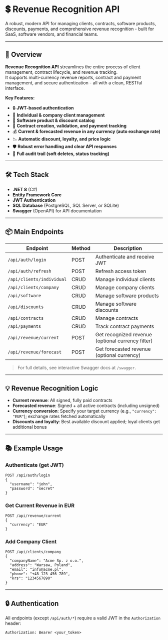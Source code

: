 # 💲 Revenue Recognition API

A robust, modern API for managing clients, contracts, software products, discounts, payments, and comprehensive revenue recognition - built for SaaS, software vendors, and financial teams.

---

## 🚀 Overview

**Revenue Recognition API** streamlines the entire process of client management, contract lifecycle, and revenue tracking. 
</br>
It supports multi-currency revenue reports, contract and payment management, and secure authentication - all with a clean, RESTful interface.

**Key Features:**
- 🔒 **JWT-based authentication**
- 👥 **Individual & company client management**
- 💾 **Software product & discount catalog**
- 📝 **Contract creation, validation, and payment tracking**
- 💰 **Current & forecasted revenue in any currency (auto exchange rate)**
- 📉 **Automatic discount, loyalty, and price logic**
- 🛡️ **Robust error handling and clear API responses**
- 🧾 **Full audit trail (soft deletes, status tracking)**

---

## 🛠️ Tech Stack

- **.NET 8** (C#)
- **Entity Framework Core**
- **JWT Authentication**
- **SQL Database** (PostgreSQL, SQL Server, or SQLite)
- **Swagger** (OpenAPI) for API documentation

---

## 📦 Main Endpoints

| Endpoint                        | Method | Description                                      |
| ------------------------------- | ------ | ------------------------------------------------ |
| `/api/auth/login`               | POST   | Authenticate and receive JWT                     |
| `/api/auth/refresh`             | POST   | Refresh access token                             |
| `/api/clients/individual`       | CRUD   | Manage individual clients                        |
| `/api/clients/company`          | CRUD   | Manage company clients                           |
| `/api/software`                 | CRUD   | Manage software products                         |
| `/api/discounts`                | CRUD   | Manage software discounts                        |
| `/api/contracts`                | CRUD   | Manage contracts                                 |
| `/api/payments`                 | CRUD   | Track contract payments                          |
| `/api/revenue/current`          | POST   | Get recognized revenue (optional currency filter) |
| `/api/revenue/forecast`         | POST   | Get forecasted revenue (optional currency)        |

> For full details, see interactive Swagger docs at `/swagger`.

---

## 💡 Revenue Recognition Logic

- **Current revenue**: All signed, fully paid contracts
- **Forecasted revenue**: Signed + all active contracts (including unsigned)
- **Currency conversion**: Specify your target currency (e.g., `"currency": "EUR"`); exchange rates fetched automatically
- **Discounts and loyalty**: Best available discount applied; loyal clients get additional bonus

---

## 📚 Example Usage

### Authenticate (get JWT)
```http
POST /api/auth/login
{
  "username": "john",
  "password": "secret"
}
```

### Get Current Revenue in EUR
```http
POST /api/revenue/current
{
  "currency": "EUR"
}
```

### Add Company Client
```http
POST /api/clients/company
{
  "companyName": "Acme Sp. z o.o.",
  "address": "Warsaw, Poland",
  "email": "info@acme.pl",
  "phone": "+48 123 456 789",
  "krs": "1234567890"
}
```

---

## 🔒 Authentication

All endpoints (except `/api/auth/*`) require a valid JWT in the `Authorization` header:
```
Authorization: Bearer <your_token>
```
